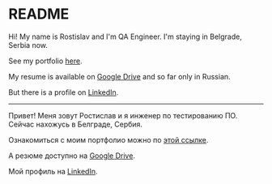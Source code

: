 # README

Hi! My name is Rostislav and I'm QA Engineer. I'm staying in Belgrade, Serbia now.

See my portfolio [here](https://github.com/webcheriff/portfolio/blob/main/Portfolio%20(EN).md).

My resume is available on [Google Drive](https://drive.google.com/file/d/1EfpuRLkH5FL9VVdbNUzpQEH-9vuF7zAt/view?usp=drivesdk) and so far only in Russian.

But there is a profile on [LinkedIn](https://www.linkedin.com/in/cherrost).

---

Привет! Меня зовут Ростислав и я инженер по тестированию ПО. Сейчас нахожусь в Белграде, Сербия.

Ознакомиться с моим портфолио можно по [этой ссылке](https://github.com/webcheriff/portfolio/blob/main/Portfolio%20(RU).md).

А резюме доступно на [Google Drive](https://drive.google.com/file/d/1EfpuRLkH5FL9VVdbNUzpQEH-9vuF7zAt/view?usp=drivesdk).

Мой профиль на [LinkedIn](https://www.linkedin.com/in/cherrost).
